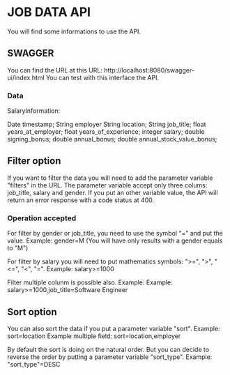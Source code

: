 # JOB DATA API

You will find some informations to use the API.

## SWAGGER

You can find the URL at this URL: http://localhost:8080/swagger-ui/index.html
You can test with this interface the API.

### Data

SalaryInformation:

Date timestamp;
String employer
String location;
String job_title;
float years_at_employer;
float years_of_experience;
integer salary;
double signing_bonus;
double annual_bonus;
double annual_stock_value_bonus;

## Filter option

If you want to filter the data you will need to add the parameter variable "filters" in the URL.
The parameter variable accept only three colums: job_title, salary and gender. 
If you put an other variable value, the API will return an error response with a code status at 400.

### Operation accepted
For filter by gender or job_title, you need to use the symbol "=" and put the value.
Example: gender=M (You will have only results with a gender equals to "M")

For filter by salary you will need to put mathematics symbols: ">=", ">", "<=", "<", "=".
Example: salary>=1000

Filter multiple colunm is possible also.
Example: Example: salary>=1000,job_title=Software Engineer

## Sort option

You can also sort the data if you put a parameter variable "sort".
Example: sort=location
Example multiple field: sort=location,employer

By default the sort is doing on the natural order. But you can decide to reverse the order by putting a parameter variable "sort_type".
Example: "sort_type"=DESC
